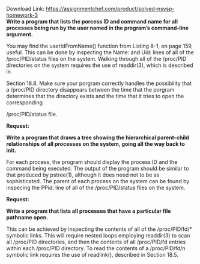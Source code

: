 Download Link: https://assignmentchef.com/product/solved-nsysp-homework-3
<br>
<strong>Write a program that lists the porcess ID and command name for all processes being run by the user named in the program’s command-line argument. </strong>




You may find the userIdFromName() function from Listing 8-1, on page 159, useful. This can be done by inspecting the Name: and Uid: lines of all of the /proc/PID/status files on the system. Walking through all of the /proc/PID directories on the system requires the use of readdir(3), which is described in

Section 18.8. Make sure your porgram correctly handles the possibility that a /proc/PID directory disappears between the time that the porgram determines that the directory exists and the time that it tries to open the corresponding

/proc/PID/status file.




<strong>Request: </strong>

<strong>Write a program that draws a tree showing the hierarchical parent-child relationships of all processes on the system, going all the way back to init.  </strong>




For each process, the program should display the process ID and the command being executed. The output of the program should be similar to that produced by pstree(1), although it does need not to be as sophisticated. The parent of each process on the system can be found by inspecing the PPid: line of all of the /proc/PID/status files on the system.




<strong>Request: </strong>

<strong>Write a program that lists all processes that have a particular file pathname open. </strong>




This can be achieved by inspecting the contents of all of the /proc/PID/fd/* symbolic links. This will require nested loops employing readdir(3) to scan all /proc/PID directories, and then the contents of all /proc/PID/fd entries within each /proc/PID directory. To read the contents of a /proc/PID/fd/n symbolic link requires the use of readlink(), described in Section 18.5.